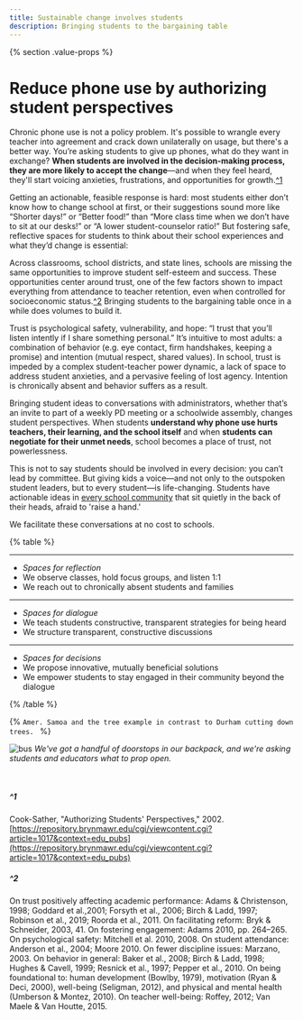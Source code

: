 ```yaml
---
title: Sustainable change involves students
description: Bringing students to the bargaining table
---
```



{% section .value-props %}

# Reduce phone use by authorizing student perspectives

Chronic phone use is not a policy problem. It's possible to wrangle every teacher into agreement and crack down unilaterally on usage, but there's a better way. You’re asking students to give up phones, what do they want in exchange? **When students are involved in the decision-making process, they are more likely to accept the change**—and when they feel heard, they'll start voicing anxieties, frustrations, and opportunities for growth.[^1](#^1)

Getting an actionable, feasible response is hard: most students either don’t know how to change school at first, or their suggestions sound more like “Shorter days!” or “Better food!” than “More class time when we don’t have to sit at our desks!” or “A lower student-counselor ratio!” But fostering safe, reflective spaces for students to think about their school experiences and what they’d change is essential:

Across classrooms, school districts, and state lines, schools are missing the same opportunities to improve student self-esteem and success. These opportunities center around trust, one of the few factors shown to impact everything from attendance to teacher retention, even when controlled for socioeconomic status.[^2](#^2) Bringing students to the bargaining table once in a while does volumes to build it.

Trust is psychological safety, vulnerability, and hope: “I trust that you’ll listen intently if I share something personal.” It’s intuitive to most adults: a combination of behavior (e.g. eye contact, firm handshakes, keeping a promise) and intention (mutual respect, shared values). In school, trust is impeded by a complex student-teacher power dynamic, a lack of space to address student anxieties, and a pervasive feeling of lost agency. Intention is chronically absent and behavior suffers as a result.

Bringing student ideas to conversations with administrators, whether that’s an invite to part of a weekly PD meeting or a schoolwide assembly, changes student perspectives. When students **understand why phone use hurts teachers, their learning, and the school itself** and when **students can negotiate for their unmet needs**, school becomes a place of trust, not powerlessness. 

This is not to say students should be involved in every decision: you can’t lead by committee. But giving kids a voice—and not only to the outspoken student leaders, but to every student—is life-changing. Students have actionable ideas in [every school community](https://www.the74million.org/article/students-got-10k-to-upgrade-their-hs-it-drove-a-citywide-wave-of-democracy/) that sit quietly in the back of their heads, afraid to 'raise a hand.'

We facilitate these conversations at no cost to schools. 

{% table %}

---

- *Spaces for reflection*
- We observe classes, hold focus groups, and listen 1:1
- We reach out to chronically absent students and families

---

- *Spaces for dialogue*
- We teach students constructive, transparent strategies for being heard
- We structure transparent, constructive discussions

---

- *Spaces for decisions*
- We propose innovative, mutually beneficial solutions
- We empower students to stay engaged in their community beyond the dialogue

{% /table %}

{% `Amer. Samoa and the tree example in contrast to Durham cutting down trees. ` %}


![bus](/images/bus.jpg)
_We've got a handful of doorstops in our backpack, and we're asking students and educators what to prop open._

&nbsp;

##### ^1 
Cook-Sather, "Authorizing Students' Perspectives," 2002. [https://repository.brynmawr.edu/cgi/viewcontent.cgi?article=1017&context=edu_pubs](https://repository.brynmawr.edu/cgi/viewcontent.cgi?article=1017&context=edu_pubs)
##### ^2
On trust positively affecting academic performance: Adams & Christenson, 1998; Goddard et al.,2001; Forsyth et al., 2006; Birch & Ladd, 1997; Robinson et al., 2019; Roorda et al., 2011. On facilitating reform: Bryk & Schneider, 2003, 41. On fostering engagement: Adams 2010, pp. 264–265. On psychological safety: Mitchell et al. 2010, 2008. On student attendance: Anderson et al., 2004; Moore 2010. On fewer discipline issues: Marzano, 2003. On behavior in general: Baker et al., 2008; Birch & Ladd, 1998; Hughes & Cavell, 1999; Resnick et al., 1997; Pepper et al., 2010. On being foundational to: human development (Bowlby, 1979), motivation (Ryan & Deci, 2000), well-being (Seligman, 2012), and physical and mental health (Umberson & Montez, 2010). On teacher well-being: Roffey, 2012; Van Maele & Van Houtte, 2015.